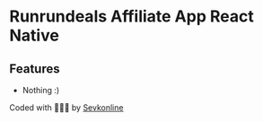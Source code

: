 # Runrundeals Affiliate App React Native

## Features
- Nothing :)


Coded with 💖💖💖 by <a href="https://twitter.com/sevkonline">Sevkonline</a>
